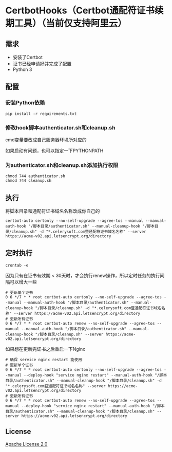 # CertbotHooks（Certbot通配符证书续期工具）（当前仅支持阿里云）

## 需求

 * 安装了Certbot
 * 证书已经申请好并完成了配置
 * Python 3

## 配置

### 安装Python依赖

```
pip install -r requirements.txt
```

### 修改hook脚本authenticator.sh和cleanup.sh

cmd变量要改成自己服务器环境所对应的

如果启动有问题，也可以指定一下PYTHONPATH

### 为authenticator.sh和cleanup.sh添加执行权限

```
chmod 744 authenticator.sh
chmod 744 cleanup.sh
```

## 执行

将脚本目录和通配符证书域名名称改成你自己的

```
certbot-auto certonly --no-self-upgrade --agree-tos --manual --manual-auth-hook "/脚本目录/authenticator.sh" --manual-cleanup-hook "/脚本目录/cleanup.sh" -d "*.celerysoft.com暨通配符证书域名名称" --server https://acme-v02.api.letsencrypt.org/directory
```

## 定时执行

```
crontab -e
```

因为只有在证书有效期 < 30天时，才会执行renew操作，所以定时任务的执行间隔可以增大一些

```
# 更新单个证书
0 6 */7 * * root certbot-auto certonly --no-self-upgrade --agree-tos --manual --manual-auth-hook "/脚本目录/authenticator.sh" --manual-cleanup-hook "/脚本目录/cleanup.sh" -d "*.celerysoft.com暨通配符证书域名名称" --server https://acme-v02.api.letsencrypt.org/directory
# 更新所有证书
0 6 */7 * * root certbot-auto renew --no-self-upgrade --agree-tos --manual --manual-auth-hook "/脚本目录/authenticator.sh" --manual-cleanup-hook "/脚本目录/cleanup.sh" --server https://acme-v02.api.letsencrypt.org/directory
```

如果想在更新完证书之后重启一下Nginx

```
# 确保 service nginx restart 能使用
# 更新单个证书
0 6 */7 * * root certbot-auto certonly --no-self-upgrade --agree-tos --manual --deploy-hook "service nginx restart" --manual-auth-hook "/脚本目录/authenticator.sh" --manual-cleanup-hook "/脚本目录/cleanup.sh" -d "*.celerysoft.com暨通配符证书域名名称" --server https://acme-v02.api.letsencrypt.org/directory
# 更新所有证书
0 6 */7 * * root certbot-auto renew --no-self-upgrade --agree-tos --manual --deploy-hook "service nginx restart" --manual-auth-hook "/脚本目录/authenticator.sh" --manual-cleanup-hook "/脚本目录/cleanup.sh" --server https://acme-v02.api.letsencrypt.org/directory

```

## License

[Apache License 2.0](./LICENSE)
